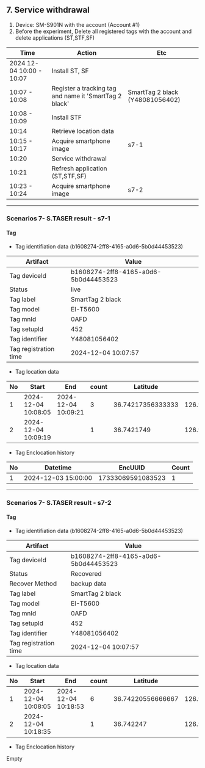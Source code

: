 ## 7. Service withdrawal

1. Device: SM-S901N with the account (Account #1)
1. Before the experiment, Delete all registered tags with the account and delete applications (ST,STF,SF)


|Time|Action|Etc|
|------|---|---|
|2024 12-04 10:00 - 10:07|Install ST, SF||
|10:07 - 10:08|Register a tracking tag and name it 'SmartTag 2 black'|SmartTag 2 black (Y48081056402)|
|10:08 - 10:09|Install STF||
|10:14|Retrieve location data||
|10:15 - 10:17|Acquire smartphone image|s7-1|
|10:20|Service withdrawal||
|10:21|Refresh application (ST,STF,SF)||
|10:23 - 10:24|Acquire smartphone image|s7-2|

---

### Scenarios 7- S.TASER result - s7-1

#### Tag
* Tag identifiation data (b1608274-2ff8-4165-a0d6-5b0d44453523)
  
|Artifact|Value|
|------|---|
|Tag deviceId|b1608274-2ff8-4165-a0d6-5b0d44453523|
|Status|live|
|Tag label|SmartTag 2 black|
|Tag model|EI-T5600|
|Tag mnId|0AFD|
|Tag setupId|452|
|Tag identifier|Y48081056402|
|Tag registration time|2024-12-04 10:07:57|

* Tag location data

|No|Start|End|count|Latitude|Longitude|Source|
|--|--|--|--|--|--|--|     
|1|2024-12-04 10:08:05|2024-12-04 10:09:21|3|36.74217356333333|126.98427040666667|app-database.db|
|2|2024-12-04 10:09:19||1|36.7421749|126.9841927|FME_SELECTED_DEVICE.xml|

* Tag Enclocation history

|No|Datetime|EncUUID|Count|
|--|--|--|--|     
|1|2024-12-03 15:00:00|17333069591083523|1|

---

### Scenarios 7- S.TASER result - s7-2

#### Tag
* Tag identifiation data (b1608274-2ff8-4165-a0d6-5b0d44453523)
  
|Artifact|Value|
|------|---|
|Tag deviceId|b1608274-2ff8-4165-a0d6-5b0d44453523|
|Status|Recovered|
|Recover Method|backup data|
|Tag label|SmartTag 2 black|
|Tag model|EI-T5600|
|Tag mnId|0AFD|
|Tag setupId|452|
|Tag identifier|Y48081056402|
|Tag registration time|2024-12-04 10:07:57|

* Tag location data

|No|Start|End|count|Latitude|Longitude|Source|
|--|--|--|--|--|--|--|     
|1|2024-12-04 10:08:05|2024-12-04 10:18:53|6|36.74220556666667|126.98423882833333|app-database.db|
|2|2024-12-04 10:18:35||1|36.742247|126.9841953|Fme.db|

* Tag Enclocation history

Empty



